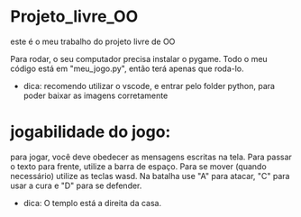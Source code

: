 # Projeto_livre_OO
este é o meu trabalho do projeto livre de OO

Para rodar, o seu computador precisa instalar o pygame.
Todo o meu código está em "meu_jogo.py", então terá apenas que roda-lo.

* dica:
  recomendo utilizar o vscode, e entrar pelo folder python, para poder baixar as imagens corretamente

# jogabilidade do jogo:
  para jogar, você deve obedecer as mensagens escritas na tela.
  Para passar o texto para frente, utilize a barra de espaço.
  Para se mover (quando necessário) utilize as teclas wasd.
  Na batalha use "A" para atacar, "C" para usar a cura e "D" para se defender.
  * dica:
    O templo está a direita da casa.

